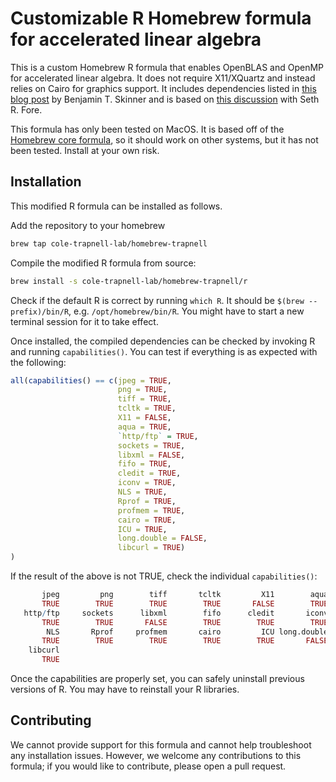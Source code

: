 # Customizable R Homebrew formula for accelerated linear algebra

This is a custom Homebrew R formula that enables OpenBLAS and OpenMP for accelerated linear algebra. It does not require X11/XQuartz and instead relies on Cairo for graphics support. It includes dependencies listed in [this blog post](https://www.btskinner.io/code/install-r-with-openblas-and-openmp-on-macos-mojave/) by Benjamin T. Skinner and is based on [this discussion](https://github.com/sethrfore/homebrew-r-srf/pull/61) with Seth R. Fore.

This formula has only been tested on MacOS. It is based off of the [Homebrew core formula](https://github.com/Homebrew/homebrew-core/blob/master/Formula/r/r.rb), so it should work on other systems, but it has not been tested. Install at your own risk.

## Installation

This modified R formula can be installed as follows.

Add the repository to your homebrew
```sh
brew tap cole-trapnell-lab/homebrew-trapnell
```

Compile the modified R formula from source:

```sh
brew install -s cole-trapnell-lab/homebrew-trapnell/r
```

Check if the default R is correct by running `which R`. It should be `$(brew --prefix)/bin/R`, e.g. `/opt/homebrew/bin/R`. You might have to start a new terminal session for it to take effect. 

Once installed, the compiled dependencies can be checked by invoking R and running `capabilities()`. You can test if everything is as expected with the following:
```r
all(capabilities() == c(jpeg = TRUE,
                        png = TRUE,
                        tiff = TRUE,
                        tcltk = TRUE,
                        X11 = FALSE,
                        aqua = TRUE,
                        `http/ftp` = TRUE,
                        sockets = TRUE,
                        libxml = FALSE,
                        fifo = TRUE,
                        cledit = TRUE,
                        iconv = TRUE,
                        NLS = TRUE,
                        Rprof = TRUE,
                        profmem = TRUE,
                        cairo = TRUE,
                        ICU = TRUE,
                        long.double = FALSE,
                        libcurl = TRUE)
)
```

If the result of the above is not TRUE, check the individual `capabilities()`:
```r
       jpeg         png        tiff       tcltk         X11        aqua
       TRUE        TRUE        TRUE        TRUE       FALSE        TRUE
   http/ftp     sockets      libxml        fifo      cledit       iconv
       TRUE        TRUE       FALSE        TRUE        TRUE        TRUE
        NLS       Rprof     profmem       cairo         ICU long.double
       TRUE        TRUE        TRUE        TRUE        TRUE       FALSE
    libcurl
       TRUE
```

Once the capabilities are properly set, you can safely uninstall previous versions of R. You may have to reinstall your R libraries.

## Contributing

We cannot provide support for this formula and cannot help troubleshoot any installation issues. However, we welcome any contributions to this formula; if you would like to contribute, please open a pull request.
